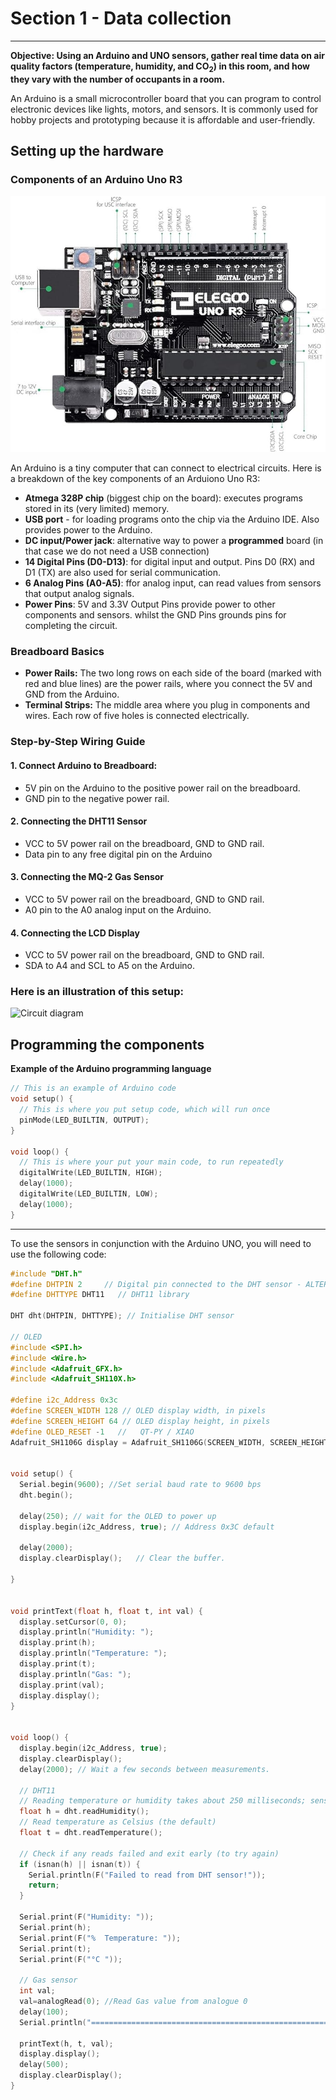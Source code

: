 # Section 1 - Data collection

---

**Objective: Using an Arduino and UNO sensors, gather real time data on air quality factors (temperature, humidity, and CO<sub>2</sub>) in this room, and how they vary with the number of occupants in a room.**

An Arduino is a small microcontroller board that you can program to control electronic devices like lights, motors, and sensors.
It is commonly used for hobby projects and prototyping because it is affordable and user-friendly.

## Setting up the hardware

### Components of an Arduino Uno R3
![alt text](image.png)

An Arduino is a tiny computer that can connect to electrical circuits. Here is a breakdown of the key components of an Arduiono Uno R3:
- **Atmega 328P chip** (biggest chip on the board): executes programs stored in its (very limited) memory.
- **USB port** - for loading programs onto the chip via the Arduino IDE. Also provides power to the Arduino. 
- **DC input/Power jack**: alternative way to power a **programmed** board (in that case we do not need a USB connection)
- **14 Digital Pins (D0-D13)**: for digital input and output. Pins D0 (RX) and D1 (TX) are also used for serial communication.
- **6 Analog Pins (A0-A5)**: ffor analog input, can read values from sensors that output analog signals.
- **Power Pins**: 5V and 3.3V Output Pins provide power to other components and sensors. whilst the GND Pins grounds pins for completing the circuit.

### Breadboard Basics
- **Power Rails:** The two long rows on each side of the board (marked with red and blue lines) are the power rails, where you connect the 5V and GND from the Arduino.
- **Terminal Strips:** The middle area where you plug in components and wires. Each row of five holes is connected electrically.

### Step-by-Step Wiring Guide

#### 1. Connect Arduino to Breadboard:
   - 5V pin on the Arduino to the positive power rail on the breadboard.
   - GND pin to the negative power rail.

#### 2. Connecting the DHT11 Sensor
   - VCC to 5V power rail on the breadboard, GND to GND rail.
   - Data pin to any free digital pin on the Arduino

#### 3. Connecting the MQ-2 Gas Sensor
   - VCC to 5V power rail on the breadboard, GND to GND rail.
   - A0 pin to the A0 analog input on the Arduino.

#### 4. Connecting the LCD Display
   - VCC to 5V power rail on the breadboard, GND to GND rail.
   - SDA to A4 and SCL to A5 on the Arduino.

### Here is an illustration of this setup:
![Circuit diagram](https://github.com/ZahinMai/HVAC-Occupancy-Detection/assets/87860518/2b128c4a-ce30-45fe-bb4e-883db9948f05)

## Programming the components

**Example of the Arduino programming language**
``` C++
// This is an example of Arduino code
void setup() {
  // This is where you put setup code, which will run once
  pinMode(LED_BUILTIN, OUTPUT);
}

void loop() {
  // This is where your put your main code, to run repeatedly
  digitalWrite(LED_BUILTIN, HIGH);
  delay(1000);
  digitalWrite(LED_BUILTIN, LOW);
  delay(1000);
}
```
---

To use the sensors in conjunction with the Arduino UNO, you will need to use the following code:
``` C++
#include "DHT.h"
#define DHTPIN 2     // Digital pin connected to the DHT sensor - ALTER THIS AS REQUIRED
#define DHTTYPE DHT11   // DHT11 library

DHT dht(DHTPIN, DHTTYPE); // Initialise DHT sensor

// OLED
#include <SPI.h>
#include <Wire.h>
#include <Adafruit_GFX.h>
#include <Adafruit_SH110X.h>

#define i2c_Address 0x3c
#define SCREEN_WIDTH 128 // OLED display width, in pixels
#define SCREEN_HEIGHT 64 // OLED display height, in pixels
#define OLED_RESET -1   //   QT-PY / XIAO
Adafruit_SH1106G display = Adafruit_SH1106G(SCREEN_WIDTH, SCREEN_HEIGHT, &Wire, OLED_RESET);


void setup() {
  Serial.begin(9600); //Set serial baud rate to 9600 bps
  dht.begin();

  delay(250); // wait for the OLED to power up
  display.begin(i2c_Address, true); // Address 0x3C default

  delay(2000);
  display.clearDisplay();   // Clear the buffer.

}


void printText(float h, float t, int val) {
  display.setCursor(0, 0);
  display.println("Humidity: ");
  display.print(h);
  display.println("Temperature: ");
  display.print(t);
  display.println("Gas: ");
  display.print(val);
  display.display();
}


void loop() {
  display.begin(i2c_Address, true);
  display.clearDisplay();
  delay(2000); // Wait a few seconds between measurements.

  // DHT11
  // Reading temperature or humidity takes about 250 milliseconds; sensor readings may take up to 2 seconds to be read
  float h = dht.readHumidity();
  // Read temperature as Celsius (the default)
  float t = dht.readTemperature();

  // Check if any reads failed and exit early (to try again)
  if (isnan(h) || isnan(t)) {
    Serial.println(F("Failed to read from DHT sensor!"));
    return;
  }

  Serial.print(F("Humidity: "));
  Serial.print(h);
  Serial.print(F("%  Temperature: "));
  Serial.print(t);
  Serial.print(F("°C "));

  // Gas sensor
  int val;
  val=analogRead(0); //Read Gas value from analogue 0
  delay(100);
  Serial.println("===========================================================");

  printText(h, t, val);
  display.display();
  delay(500);
  display.clearDisplay();
}
```

